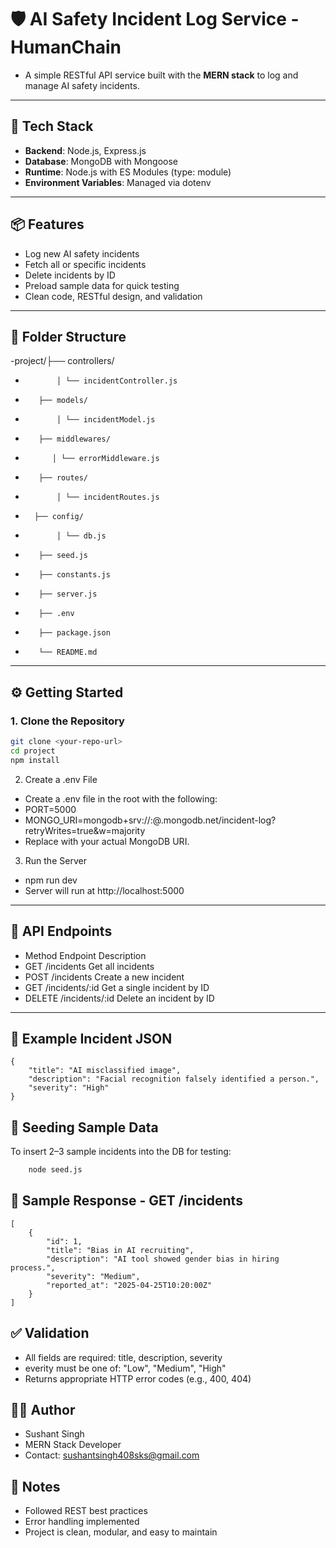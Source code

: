 # 🛡️ AI Safety Incident Log Service - HumanChain

- A simple RESTful API service built with the **MERN stack** to log and manage AI safety incidents.

---

## 🚀 Tech Stack

- **Backend**: Node.js, Express.js
- **Database**: MongoDB with Mongoose
- **Runtime**: Node.js with ES Modules (type: module)
- **Environment Variables**: Managed via dotenv

---

## 📦 Features

- Log new AI safety incidents
- Fetch all or specific incidents
- Delete incidents by ID
- Preload sample data for quick testing
- Clean code, RESTful design, and validation

---

## 📁 Folder Structure

-project/├── controllers/ 
-            │ └── incidentController.js 
-        ├── models/ 
-            │ └── incidentModel.js 
-        ├── middlewares/ 
-           │ └── errorMiddleware.js 
-        ├── routes/ 
-            │ └── incidentRoutes.js 
-       ├── config/ 
-            │ └── db.js 
-        ├── seed.js 
-        ├── constants.js 
-        ├── server.js 
-        ├── .env 
-        ├── package.json 
-        └── README.md


---

## ⚙️ Getting Started

### 1. Clone the Repository
```bash
git clone <your-repo-url>
cd project
npm install
```
2. Create a .env File
-    Create a .env file in the root with the following:
-    PORT=5000
-    MONGO_URI=mongodb+srv://<username>:<password>@<cluster>.mongodb.net/incident-log?retryWrites=true&w=majority
-    Replace with your actual MongoDB URI.

3. Run the Server
-    npm run dev
- Server will run at http://localhost:5000

---


## 🧪 API Endpoints

- Method	       Endpoint	        Description
- GET	           /incidents	    Get all incidents
- POST	            /incidents	    Create a new incident
- GET	           /incidents/:id	Get a single incident by ID
- DELETE	       /incidents/:id	Delete an incident by ID

---

## 📝 Example Incident JSON
    {
        "title": "AI misclassified image",
        "description": "Facial recognition falsely identified a person.",
        "severity": "High"
    }


## 🌱 Seeding Sample Data
To insert 2–3 sample incidents into the DB for testing:
```bash
    node seed.js
```


## 📮 Sample Response - GET /incidents
    [
        {
            "id": 1,
            "title": "Bias in AI recruiting",
            "description": "AI tool showed gender bias in hiring process.",
            "severity": "Medium",
            "reported_at": "2025-04-25T10:20:00Z"
        }
    ]


## ✅ Validation
- All fields are required: title, description, severity
- everity must be one of: "Low", "Medium", "High"
- Returns appropriate HTTP error codes (e.g., 400, 404)



## 👨‍💻 Author
- Sushant Singh
- MERN Stack Developer
- Contact: sushantsingh408sks@gmail.com

## 🧠 Notes
- Followed REST best practices
- Error handling implemented
- Project is clean, modular, and easy to maintain